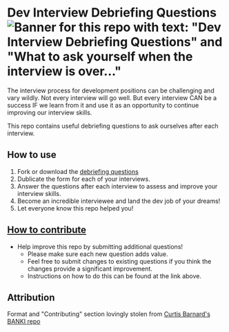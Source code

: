 # Dev Interview Debriefing Questions![Banner for this repo with text: "Dev Interview Debriefing Questions" and "What to ask yourself when the interview is over..."](https://user-images.githubusercontent.com/100240622/217325828-6269b6f8-94ba-4222-b654-d2c1ead90188.png)


The interview process for development positions can be challenging and vary wildly. Not every interview will go well. But every interview CAN be a success IF we learn from it and use it as an opportunity to continue improving our interview skills. 

This repo contains useful debriefing questions to ask ourselves after each interview. 

## How to use
1. Fork or download the [debriefing questions](https://github.com/gentlegiantdev/dev-interview-debriefing/blob/main/dev-interview-debriefing-questions.md)
2. Dublicate the form for each of your interviews. 
3. Answer the questions after each interview to assess and improve your interview skills.  
4. Become an incredible interviewee and land the dev job of your dreams! 
5. Let everyone know this repo helped you!


## [How to contribute](https://github.com/gentlegiantdev/dev-interview-debriefing/blob/main/CONTRIBUTING.md)
- Help improve this repo by submitting additional questions!
  - Please make sure each new question adds value.
  - Feel free to submit changes to existing questions if you think the changes provide a significant improvement.
  - Instructions on how to do this can be found at the link above.

## Attribution 
Format and "Contributing" section lovingly stolen from [Curtis Barnard's BANKI repo](https://github.com/curtisbarnard/BANKI)
